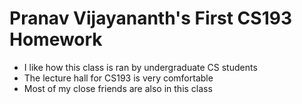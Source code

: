 # Pranav Vijayananth's First CS193 Homework

- I like how this class is ran by undergraduate CS students 
- The lecture hall for CS193 is very comfortable 
- Most of my close friends are also in this class
